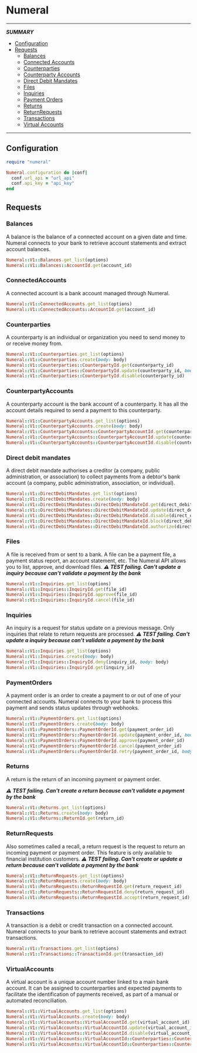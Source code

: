 # Numeral
-------------
_**SUMMARY**_
* [Configuration](https://github.com/MIPISE/numeral#configuration)
* [Requests](https://github.com/MIPISE/numeral#requests)
  * [Balances](https://github.com/MIPISE/numeral#balances)
  * [Connected Accounts](https://github.com/MIPISE/numeral#connectedaccounts)
  * [Counterparties](https://github.com/MIPISE/numeral#counterparties)
  * [Counterparty Accounts](https://github.com/MIPISE/numeral#counterpartyaccounts)
  * [Direct Debit Mandates](https://github.com/MIPISE/numeral#directdebitmandates)
  * [Files](https://github.com/MIPISE/numeral#files)
  * [Inquiries](https://github.com/MIPISE/numeral#inquiries)
  * [Payment Orders](https://github.com/MIPISE/numeral#paymentorders)
  * [Returns](https://github.com/MIPISE/numeral#returns)
  * [ReturnRequests](https://github.com/MIPISE/numeral#returnrequests)
  * [Transactions](https://github.com/MIPISE/numeral#transactions)
  * [Virtual Accounts](https://github.com/MIPISE/numeral#virtualaccounts)
-------------
## Configuration
```rb
require "numeral"

Numeral.configuration do |conf|
  conf.url_api = "url_api"
  conf.api_key = "api_key"
end
```
## Requests
### Balances
A balance is the balance of a connected account on a given date and time. Numeral connects to your bank to retrieve account statements and extract account balances.
```rb
Numeral::V1::Balances.get_list(options)
Numeral::V1::Balances::AccountId.get(account_id)
```
### ConnectedAccounts
A connected account is a bank account managed through Numeral.
```rb
Numeral::V1::ConnectedAccounts.get_list(options)
Numeral::V1::ConnectedAccounts::AccountId.get(account_id)
```
### Counterparties
A counterparty is an individual or organization you need to send money to or receive money from.
```rb
Numeral::V1::Counterparties.get_list(options)
Numeral::V1::Counterparties.create(body: body)
Numeral::V1::Counterparties::CounterpartyId.get(counterparty_id)
Numeral::V1::Counterparties::CounterpartyId.update(counterparty_id, body: body)
Numeral::V1::Counterparties::CounterpartyId.disable(counterparty_id)
```
### CounterpartyAccounts
A counterparty account is the bank account of a counterparty. It has all the account details required to send a payment to this counterparty.
```rb
Numeral::V1::CounterpartyAccounts.get_list(options)
Numeral::V1::CounterpartyAccounts.create(body: body)
Numeral::V1::CounterpartyAccounts::CounterpartyAccountId.get(counterparty_account_id)
Numeral::V1::CounterpartyAccounts::CounterpartyAccountId.update(counterparty_account_id, body: body)
Numeral::V1::CounterpartyAccounts::CounterpartyAccountId.disable(counterparty_account_id)
```
### Direct debit mandates
A direct debit mandate authorises a creditor (a company, public administration, or association) to collect payments from a debtor's bank account (a company, public administration, association, or individual).
```rb
Numeral::V1::DirectDebitMandates.get_list(options)
Numeral::V1::DirectDebitMandates.create(body: body)
Numeral::V1::DirectDebitMandates::DirectDebitMandateId.get(direct_debit_mandate_id)
Numeral::V1::DirectDebitMandates::DirectDebitMandateId.update(direct_debit_mandate_id, body: body)
Numeral::V1::DirectDebitMandates::DirectDebitMandateId.disable(direct_debit_mandate_id)
Numeral::V1::DirectDebitMandates::DirectDebitMandateId.block(direct_debit_mandate_id)
Numeral::V1::DirectDebitMandates::DirectDebitMandateId.authorize(direct_debit_mandate_id)
```
### Files
A file is received from or sent to a bank. A file can be a payment file, a payment status report, an account statement, etc. The Numeral API allows you to list, approve, and download files.
***⚠️ TEST failing. Can't update a inquiry because can't validate a payment by the bank***
```rb
Numeral::V1::Inquiries.get_list(options)
Numeral::V1::Inquiries::InquiryId.get(file_id)
Numeral::V1::Inquiries::InquiryId.approve(file_id)
Numeral::V1::Inquiries::InquiryId.cancel(file_id)
```
### Inquiries
An inquiry is a request for status update on a previous message. Only inquiries that relate to return requests are processed.
***⚠️ TEST failing. Can't update a inquiry because can't validate a payment by the bank***
```rb
Numeral::V1::Inquiries.get_list(options)
Numeral::V1::Inquiries.create(body: body)
Numeral::V1::Inquiries::InquiryId.deny(inquiry_id, body: body)
Numeral::V1::Inquiries::InquiryId.get(inquiry_id)
```
### PaymentOrders
A payment order is an order to create a payment to or out of one of your connected accounts. Numeral connects to your bank to process this payment and sends status updates through webhooks.
```rb
Numeral::V1::PaymentOrders.get_list(options)
Numeral::V1::PaymentOrders.create(body: body)
Numeral::V1::PaymentOrders::PaymentOrderId.get(payment_order_id)
Numeral::V1::PaymentOrders::PaymentOrderId.update(payment_order_id, body: body)
Numeral::V1::PaymentOrders::PaymentOrderId.approve(payment_order_id)
Numeral::V1::PaymentOrders::PaymentOrderId.cancel(payment_order_id)
Numeral::V1::PaymentOrders::PaymentOrderId.retry(payment_order_id, body: body)
```
### Returns
A return is the return of an incoming payment or payment order.

***⚠️ TEST failing. Can't create a return because can't validate a payment by the bank***
```rb
Numeral::V1::Returns.get_list(options)
Numeral::V1::Returns.create(body: body)
Numeral::V1::Returns::ReturnId.get(return_id)
```
### ReturnRequests
Also sometimes called a recall, a return request is the request to return an incoming payment or payment order. This feature is only available to financial institution customers.
***⚠️ TEST failing. Can't create or update a return because can't validate a payment by the bank***
```rb
Numeral::V1::ReturnRequests.get_list(options)
Numeral::V1::ReturnRequests.create(body: body)
Numeral::V1::ReturnRequests::ReturnRequestId.get(return_request_id)
Numeral::V1::ReturnRequests::ReturnRequestId.deny(return_request_id)
Numeral::V1::ReturnRequests::ReturnRequestId.accept(return_request_id)
```
### Transactions
A transaction is a debit or credit transaction on a connected account. Numeral connects to your bank to retrieve account statements and extract transactions.
```rb
Numeral::V1::Transactions.get_list(options)
Numeral::V1::Transactions::TransactionId.get(transaction_id)
```
### VirtualAccounts
A virtual account is a unique account number linked to a main bank account. It can be assigned to counterparties and expected payments to facilitate the identification of payments received, as part of a manual or automated reconciliation.
```rb
Numeral::V1::VirtualAccounts.get_list(options)
Numeral::V1::VirtualAccounts.create(body: body)
Numeral::V1::VirtualAccounts::VirtualAccountId.get(virtual_account_id)
Numeral::V1::VirtualAccounts::VirtualAccountId.update(virtual_account_id, body: body)
Numeral::V1::VirtualAccounts::VirtualAccountId.disable(virtual_account_id)
Numeral::V1::VirtualAccounts::VirtualAccountId::Counterparties::CounterpartyId.assign(virtual_account_id, counterparty_id)
Numeral::V1::VirtualAccounts::VirtualAccountId::Counterparties::CounterpartyId.unassign(virtual_account_id, counterparty_id)
```
